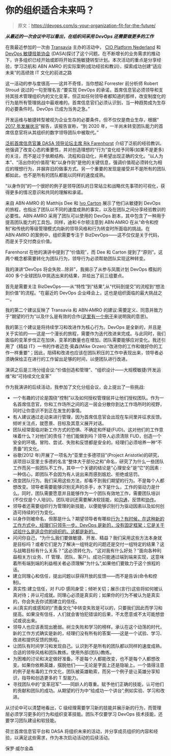 # 你的组织适合未来吗？

> 原文：<https://devops.com/is-your-organization-fit-for-the-future/>

***从最近的一次会议中可以看出，在组织间采用 DevOps 还需要做更多的工作***

在我最近参加的一次由 [Transavia](https://www.transavia.com/nl-NL/home/) 主办的活动中， [CIO Platform Nederland](https://www.cio-platform.nl/nl/) 和 [DevOps 敏捷技能协会](https://www.devopsagileskills.org/) (DASA)探讨了这个问题。在不断增长的业务需求的推动下，许多组织已经开始或即将开始实施敏捷转型计划。本次活动的重点是分享经验，学习泛航和 ABN AMRO 的实际案例(成功经验和教训)，探索成功创建“适应未来”的高绩效 IT 文化的前进之路

这一活动的参与度很高——这并不奇怪，当你想起 Forrester 前分析师 Robert Stroud 说过的一句至理名言:“要实现 DevOps 的承诺，首席信息官必须领导和支持其技术管理组织内的文化变革，但正如任何领导者都知道的那样，改变制度化的行为是所有管理挑战中最艰难的。首席信息官们必须认识到，当一种趋势成为生存的必要条件时。DevOps 已成为当务之急。”

开发运维与敏捷转型被视为企业生存的必要条件。但不仅仅是商业生存，根据“ [2017 年发展状况](https://www.forbes.com/sites/chriscancialosi/2017/06/19/the-state-of-devops-in-2017-transformational-leadership-is-key/#52b0b77e63dc)”报告，该报告宣称，“到 2020 年，一半尚未转变团队能力的首席信息官将从其组织的数字领导团队中被取代。”

[泛航首席信息官兼 DASA 领导论坛主席 Rik Farenhorst](https://www.linkedin.com/in/rikfarenhorst/) 介绍了泛航的经验教训。他强调了改变心态的重要性，并对创造理想的“行为”变化给予同等(如果不是更多)的关注，而不是过于依赖结构、流程和自动化，并希望出现正确的文化。“以人为本”、“活出你的价值观”和“以身作则”是他的关键信息，强调价值观必须转化为相应的理想行为，并摒弃旧的做事方式。另一个重要的发现是接受并不是所有的团队都如此，也不是所有的团队都能以同样的速度成熟。

“以身作则”的一个很好的例子是领导团队的日常站立和战略优先事项的可视化，获得更多的情况意识和共同的理解和承诺。

来自 ABN·AMRO 的 Matthijs Dee 和 [Ivo Carton](https://www.linkedin.com/in/ivocarton/) 展示了他们从敏捷到 DevOps 的旅程，也指出了团队以不同的速度成熟的事实，以及在团队之间分享经验教训的必要性。ABN·AMRO 采用了团队可以使用的 DevOps 剧本，其中包含了一种用于提高团队能力的工具包。同样，迪和卡尔顿注意到 ABN·AMRO 在从“命令和控制”和传统的等级管理模式向新的领导风格和行为转变时所面临的挑战。在 ABN·AMRO 的案例中，组织需要专注于 BizDevOps——这不仅仅是关于代码，而是关于交付商业价值。

Farenhorst 在他的演讲中提到了“价值观”，而 Dee 和 Carton 提到了“原则”。这两个概念都需要转化为团队行为，领导行为必须帮助团队实现这种转变。

我的演讲“DevOps 将会失败…除非”，我揭示了从参与凤凰计划 DevOps 模拟的 400 多个全球团队中挑选出来的结果，并给出了前三组要点。

首先是需要关注 BizDevOps——从“特性”到“结果”,从“代码到提交”的流程到“想法到价值”的流程。“在最近的 DevOps 企业峰会上，这也是组织面临的最大挑战之一。

我的第二个建议反映了 Transavia 和 ABN·AMRO 的建议:需要定义、同意并致力于“期望的行为”以及什么是有效的合作([这里有一个例子](https://devops.com/devops-and-collaboration-fraternizing-with-the-enemy/)来说明我的意思)。

我的第三个建议是将持续学习和改进作为核心行为。DevOps 是全新的，并且是关于实验的——这是一个漫长的旅程，需要作为迭代改进来完成。与此同时，我们面临的变革步伐正在加快，变革的数量也在增加。团队需要能够应对变化。我还引用了《精益 IT》一书的作者迈克·奥森(Mike Orzen):“改进你的工作和做好你的工作一样重要”；因此，阻碍和改进也应该在团队积压的工作中表现出来，领导者必须确保给正在进行的工作留出足够的时间，以便团队进行改进。

演讲之后是三场分组会议:“价值创造和管理”、“组织设计——大规模敏捷/开发运维”和“可持续文化变革”

作为我演讲的后续活动，我参加了文化分组会议，会上提出了一些挑战:

*   一个有趣的讨论是围绕“控制”以及如何授权管理层并让他们授权团队。作为一名首席信息官，你和工作场所之间的这一层会分散你到达工作场所时的视野，同时让你意识不到正在发生的事情。
*   有人建议通过走动来进行管理，因为首席信息官会出现在车间里并征求反馈。倾听关注点，就愿景、目标及其意义展开对话。
*   团队经常面临对新工作方式的恐惧、不确定和怀疑(FUD)。这对他们的工作意味着什么？对他们的责任？他们能做到吗？领导人必须清除 FUD，创造一个安全的环境。冒险、尝试、失败和反馈都是安全的。经理们必须培养一种“不责备”的文化。
*   谷歌(2012 年)开展了一项名为“亚里士多德项目”(Project Aristotle)的研究，该项目以亚里士多德的名言“整体大于部分之和”命名，研究了为什么一些团队工作而另一些团队不工作。其中一个关键的结论是“心理安全”是“它”的因素 *:* 一种信心，即团队不会因为有人说出来而感到尴尬、拒绝或惩罚。
*   改变团队行为。我们采用这些方法，却看不到我们期望的行为。不是每个人都想改变。领导者需要能够识别无声的杀手，水下是什么，工作的驱动力是什么。同时，团队需要愿意并且能够作为一个团队有效地工作，需要团队培训(不仅仅是个人培训)。团队培训还需要解决软技能，如[沟通](https://devops.com/yehbut-communication-in-the-age-of-devops/)，反馈和[协作](https://devops.com/devops-and-collaboration-fraternizing-with-the-enemy/)。
*   领导者还需要组织行为管理的新技能，以便能够识别行为驱动因素以及如何创造可持续的行为变化。
*   以身作则被命名，但那是什么？期望领导者有哪些[行为？有时候，在这种新的工作方式中，经理们只领先一步。DevOps 是新的，没有固定框架；它是关于试验什么是适合你的组织的。这都是新的。](https://www.devopsagileskills.org/blog/devops-demands-a-renewed-kind-of-leadership/)
*   问问你自己，“为什么我们要做敏捷、开发、精益？我们采用这些方法本身就是目标吗？或者它们是为了解决一组特定的问题还是交付一组特定的结果？这与战略目标有什么关系？”这必须转化为，“这对我有什么好处？”面向各种利益相关方(业务、IT 管理、团队、客户)。成功只能通过端到端来实现，这意味着所有端到端的利益相关者必须理解“为什么”,如果他们要致力于这个旅程的话。
*   建立同理心和信任，提出问题以获得开放的反馈——而不是告诉(命令和控制)。
*   真实性:建立信任，对 FUD 感同身受；倾听关切；展示(言行)这些将如何被认真对待；并认可成就。同理心必须是真实的；如果你的行为不被认为是真实的，你会失去你试图建立的信任。
*   从(真实的或感知的)“责备文化”中转变失败是可以的，只要我们因此而学习和提高。如果没有信任，人们就会害怕犯错误的后果，不太愿意或不太可能想尝试或说出来。
*   领导人也应该表现出脆弱。树立失败和学习的榜样。承认在这个动荡的时代，新的工作方式确实是新的，经理们没有所有的答案——这是一个试验、学习、改进和提供反馈的旅程。
*   让团队有时间学习和发现自己。认识到不是所有的团队都以同样的速度成熟，合适的领导风格和团队教练。使用外部(团队)教练。
*   为困难的讨论和决定做好准备。不是每个人都能改变，也不是每个人都想改变。如果你依赖英雄，摆脱他们——无论是字面上还是隐喻上。一个值得注意的例子是有毒的工作文化，团队被英雄勒索，而另一个例子是让英雄分享知识，指导和创造更多的 T 型能力。
*   寻找团队中的“变革冠军”——同龄人的尊重。赋予他们正确的技能，认可他们的贡献和团队的成功。从期望的行为中“给成功一个讲台”,例如实验、学习和改进。

从讨论中可以清楚地看出，C 级经理需要学习新的技能并展示新的行为，而管理层必须学习更多的行为和组织变革技能。团队不仅要学习 DevOps 技术技能，还要学习团队建设和软技能。

荷兰首席信息官平台和 DASA 将组织未来的活动，并分享成员组织的内容和经验，以满足这些需求，作为本次启动活动的后续活动。

保罗·威尔金森